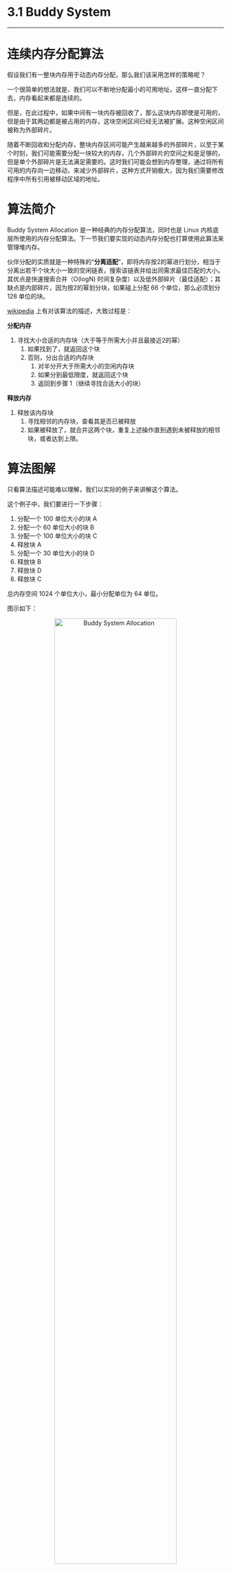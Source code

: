 # 3.1 Buddy System

----

# 连续内存分配算法

假设我们有一整块内存用于动态内存分配，那么我们该采用怎样的策略呢？

一个很简单的想法就是，我们可以不断地分配最小的可用地址，这样一直分配下去，内存看起来都是连续的。

但是，在此过程中，如果中间有一块内存被回收了，那么这块内存即使是可用的，但是由于其两边都是被占用的内存，这块空闲区间已经无法被扩展。这种空闲区间被称为外部碎片。

随着不断回收和分配内存，整块内存区间可能产生越来越多的外部碎片，以至于某个时刻，我们可能需要分配一块较大的内存，几个外部碎片的空间之和是足够的，但是单个外部碎片是无法满足需要的。这时我们可能会想到内存整理，通过将所有可用的内存向一边移动，来减少外部碎片，这种方式开销极大，因为我们需要修改程序中所有引用被移动区域的地址。

# 算法简介

Buddy System Allocation 是一种经典的内存分配算法，同时也是 Linux 内核底层所使用的内存分配算法。下一节我们要实现的动态内存分配也打算使用此算法来管理堆内存。

伙伴分配的实质就是一种特殊的“**分离适配**”，即将内存按2的幂进行划分，相当于分离出若干个块大小一致的空闲链表，搜索该链表并给出同需求最佳匹配的大小。其优点是快速搜索合并（O(logN) 时间复杂度）以及低外部碎片（最佳适配）；其缺点是内部碎片，因为按2的幂划分块，如果碰上分配 66 个单位，那么必须划分 128 单位的块。

[wikipedia](https://en.wikipedia.org/wiki/Buddy_memory_allocation) 上有对该算法的描述，大致过程是：

**分配内存**

1. 寻找大小合适的内存块（大于等于所需大小并且最接近2的幂）
    1. 如果找到了，就返回这个块
    2. 否则，分出合适的内存块
        1. 对半分开大于所需大小的空闲内存块
        2. 如果分到最低限度，就返回这个块
        3. 返回到步骤 1（继续寻找合适大小的块）

**释放内存**

1. 释放该内存块
    1. 寻找相邻的内存块，查看其是否已被释放
    2. 如果被释放了，就合并这两个块，重复上述操作直到遇到未被释放的相邻块，或者达到上限。

# 算法图解

只看算法描述可能难以理解，我们以实际的例子来讲解这个算法。

这个例子中，我们要进行一下步骤：

1. 分配一个 100 单位大小的块 A
2. 分配一个 60 单位大小的块 B
3. 分配一个 100 单位大小的块 C
4. 释放块 A
5. 分配一个 30 单位大小的块 D
6. 释放块 B
7. 释放块 D
8. 释放块 C

总内存空间 1024 个单位大小，最小分配单位为 64 单位。

图示如下：

<center>
<img src="https://cn-guoziyang.gitee.io/moonix/assets/img/BuddySystem.png" alt="Buddy System Allocation" width=75%>
</center>

Step 1 是内存区间的初始样式，我们首先需要分配一个100 单位的块 A，由于最小分配大小是 64 单位，所以 块 A 占据 128 个单位。由于 1024 个单位过大，我们将其对半分开，分为两个 512 单位块。我们使用第一个 512 单位块，而 512 单位又过大了，所以将其对半分为两个 256 单位块。最终，到 Step 4，我们分出了一个 128 单位块，于是将其分配给 A。

分配块 B 时，B 需要 60 单位，所以块 B 的大小为 64 单位，在 Step 5 中，我们选择那个 128 单位块，将其分成两块，并将第一块分配给 B。

分配块 C 时，C 也需要 100 单位，块 C 大小 128 单位。我们将 256 单位块对半分，将第一块分配给 C。为 Step 6。

现在需要释放块 A，将块 A 标记为未被使用，并检查其相邻块（其实是相邻的相同大小的块），没有块可以合并，于是释放过程结束。为 Step 7。

现在需要分配块 D，D 需要 30 单位，所以块 D 大小 64 单位。我们恰巧有一个 64 单位的块，于是将其分配给 D，此时情况为 Step 8。注意，我们之前释放的 A 的空间为 128 单位大小，也可以存放 D，但是我们需要找到**最合适**的块，而**不是第一个可用的块**。

现在释放块 B，将块 B 标记为未被使用，同时 B 没有相邻的相同的空闲块，无法合并。为 Step 9。

现在释放块 D，将块 D 标记为未被使用，D 的左侧也有一个 64 单位的空闲块，于是合并成 128 单位的空闲块，此时为 Step 10。而这个块的左侧又有一个 128 单位的空闲块，于是继续合并成 256 单位的空闲块，为 Step 11。

现在释放块 C，将块 C 标记为未被使用，并不断合并，最终合并为 Step 14 中的一整块空闲块。~~（莫名想到一整块腹肌）~~

# 算法实现

算法实现部分来自于 [@wuwenbin](https://github.com/wuwenbin)，不过他的实现是寻找第一个可用的块，本节要实现的是寻找最合适的块。

我们使用一棵二叉树来存储每一级范围内的最大连续空闲块个数，譬如上面的例子，二叉树的第一层就存储了整块 1024 单位的范围内的最大连续空闲块个数，第二层两个节点就分别存储了两个 512 单位块范围内的最大连续空闲块个数。二叉树的最下层就代表了每个具体的块是否被使用了，也就是 0 和 1。当然，这些个数都是 2 的幂级数。

我们采用一个数组来存储二叉树，`BUDDY_NODE_NUM` 是二叉树的总节点个数，具体等于 `管理的总块数 × 2 - 1` 。

```c
// kernel/heap.c

struct
{
    // 管理的总块数
    uint32 size;
    // 每个节点表示范围内空闲块个数
    uint32 longest[BUDDY_NODE_NUM];
} buddyTree;
```

## 初始化

该结构的初始化也很简单，因为在最开始，所有的块都是空闲的。

```c
// kernel/heap.c

void
buddyInit(int size)
{
    buddyTree.size = size;
    uint32 nodeSize = size << 1;
    int i;
    // 初始化每个节点，此时每一块都是空闲的
    for(i = 0; i < (size << 1) - 1; i ++) {
        if(IS_POWER_OF_2(i+1)) {
            nodeSize /= 2;
        }
        buddyTree.longest[i] = nodeSize;
    }
}
```

传入的参数 `size` 是管理的总块数。初始化的过程其实就是填充 `longest` 数组的过程。

## 分配块

用来分配块的 `buddyAlloc()` 函数中，传入的参数是需要分配的块大小，返回的是内存块的索引。该函数首先将 `size` 调整为 2 的幂级数，随后对二叉树节点进行遍历。找到对应的节点后，将其标记为占用，并且从该节点向上回溯，修改上级节点的值。

```c
// kernel/heap.c

// 试图分配 size 块，返回初始块号
uint32
buddyAlloc(uint32 size)
{
    uint32 index = 0;
    uint32 nodeSize;
    uint32 offset;

    // 调整空闲块到 2 的幂
    if(size <= 0) size = 1;
    else if(!IS_POWER_OF_2(size)) size = fixSize(size);

    // 一共也没有那么多空闲块
    if(buddyTree.longest[0] < size) {
        return -1;
    }

    // 寻找第一个符合大小的节点
    // for(nodeSize = buddyTree.size; nodeSize != size; nodeSize /= 2) {
    //     if(buddyTree.longest[LEFT_LEAF(index)] >= size) {
    //         index = LEFT_LEAF(index);
    //     } else {
    //         index = RIGHT_LEAF(index);
    //     }
    // }
    
    // 寻找大小最符合的节点
    for(nodeSize = buddyTree.size; nodeSize != size; nodeSize /= 2) {
        uint32 left = buddyTree.longest[LEFT_LEAF(index)];
        uint32 right = buddyTree.longest[RIGHT_LEAF(index)];
        // 优先选择最小的且满足条件的分叉，小块优先，尽量保留大块
        if(left <= right) {
            if(left >= size) index = LEFT_LEAF(index);
            else index = RIGHT_LEAF(index);
        } else {
            if(right >= size) index = RIGHT_LEAF(index);
            else index = LEFT_LEAF(index);
        }
    }

    // 标记为占用
    buddyTree.longest[index] = 0;
    // 获得这一段空闲块的第一块在堆上的偏移
    offset = (index + 1) * nodeSize - buddyTree.size;

    // 向上修改父节点的值
    while(index) {
        index = PARENT(index);
        buddyTree.longest[index] = 
            MAX(buddyTree.longest[LEFT_LEAF(index)], buddyTree.longest[RIGHT_LEAF(index)]);
    }

    return offset;
}
```

原算法的实现为被注释的部分，寻找合适的块时，如果左子树的值大于所需容量，就直接选择左子树，否则选择右子树。这种情况下，会选择出第一个符合条件的块，而不是最适合的块。譬如上面的例子分配块 D 时，就会选择分割 128 单位的块，而不是直接使用 64 单位块。

修改后的做法是，选择满足条件的最小的分叉。如果左右子树都满足条件（必然有一个会满足），就会选择值最小的那个子树。

## 回收块

注意我们在分配块的时候，只将该块标记为占用，而没有将其子块标记。譬如，我们分配一个 128 单位的块，仅仅是表示该块的节点被标记，但是其子块：两个 64 单位的块的节点仍然被标记为未占用。这种做法不会影响块的分配，因为寻找空闲块是自顶向下，从根节点开始寻找的。同时，它还有利于根据块号回收区间。从最小块向上回溯，一直回溯到第一个被标记为全部占用的节点，就是我们当时分配出去的节点。

回收的过程很简单，将这个节点改为未占用，并继续向上回溯，修改上级节点的占用情况。

```c
// kernel/heap.c

// 根据 offset 回收区间
void
buddyFree(uint32 offset)
{
    uint32 nodeSize, index = 0;
    
    nodeSize = 1;
    index = offset + buddyTree.size - 1;

    // 向上回溯到之前分配块的节点位置
    for( ; buddyTree.longest[index]; index = PARENT(index)) {
        nodeSize *= 2;
        if(index == 0) {
            return;
        }
    }
    buddyTree.longest[index] = nodeSize;

    // 继续向上回溯，合并连续的空闲区间
    while(index) {
        index = PARENT(index);
        nodeSize *= 2;

        uint32 leftLongest, rightLongest;
        leftLongest = buddyTree.longest[LEFT_LEAF(index)];
        rightLongest = buddyTree.longest[RIGHT_LEAF(index)];

        if(leftLongest + rightLongest == nodeSize) {
            buddyTree.longest[index] = nodeSize;
        } else {
            buddyTree.longest[index] = MAX(leftLongest, rightLongest);
        }
    }
}
```
